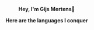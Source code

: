 <p align="center"><strong>Hey, I'm Gijs Mertens👋</strong></p>
<p align="center"><b>Here are the languages I conquer<b></p>

